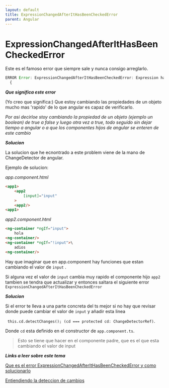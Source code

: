 ```yaml
---
layout: default
title: ExpressionChangedAfterItHasBeenCheckedError
parent: Angular
---
```


# ExpressionChangedAfterItHasBeenCheckedError

Este es el famoso error que siempre sale y nunca consigo arreglarlo.

```javascript
ERROR Error: ExpressionChangedAfterItHasBeenCheckedError: Expression has changed after it was checked. Previous value: 'null: [
  {
```

***Que significa este error***

(Yo creo que significa:) Que estoy cambiando las propiedades de un objeto mucho mas 'rapido' de lo que angular es capaz de verificarlo.

*Por asi decirloe stoy cambiando la propiedad de un objeto (ejemplo un boolean) de true a false y luego otra vez a true, todo seguido sin dejar tiempo a angular o a que los componentes hijos de angular se enteren de este cambio*

***Solucion***

La solucion que he ecnontrado a este problem viene de la mano de ChangeDetector de angular.

Ejemplo de solucion:

*app.component.html*

```html
<app1>
	<app2
		[input]="input"
    >
    <app2/>
<app1>
```

*app2.component.html*

```html
<ng-container *ngIf="input">
	hola
<ng-container/>
<ng-container *ngIf="!input">\
	adios
<ng-container/>
```

Hay que imaginar que en app.component hay funciones que estan cambiando el valor de `input` .

Si alguna vez el valor de `input` cambia muy rapido el componente hijo `app2` tambien se tendra que actualizar y entonces saltara el siguiente error `ExpressionChangedAfterItHasBeenCheckedError`

***Solucion***

Si el error te lleva a una parte concreta del ts mejor si no hay que revisar donde puede cambiar el valor de `input` y añadir esta linea

` this.cd.detectChanges(); (cd === protected cd: ChangeDetectorRef)`.

Donde `cd` esta definido en el constructor de `app.component.ts`.

> Esto se tiene que hacer en el componente padre, que es el que esta cambiando el valor de input

***Links a leer sobre este tema***

[Que es el error ExpressionChangedAfterItHasBeenCheckedError y como solucionarlo](https://medium.com/better-programming/expressionchangedafterithasbeencheckederror-in-angular-what-why-and-how-to-fix-it-c6bdc0b22787)

[Entiendiendo la deteccion de cambios](https://blog.maestriajs.com/blog/angular/Angular-Detect-Changes/)

